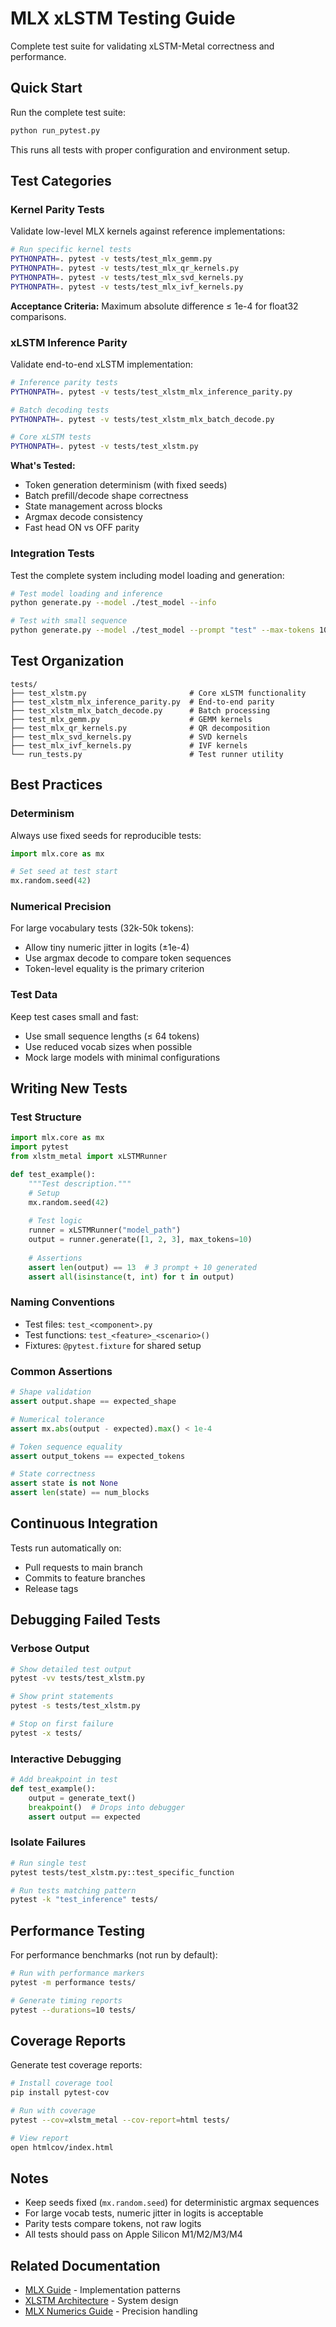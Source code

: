 # MLX xLSTM Testing Guide

Complete test suite for validating xLSTM-Metal correctness and performance.

## Quick Start

Run the complete test suite:

```bash
python run_pytest.py
```

This runs all tests with proper configuration and environment setup.

## Test Categories

### Kernel Parity Tests

Validate low-level MLX kernels against reference implementations:

```bash
# Run specific kernel tests
PYTHONPATH=. pytest -v tests/test_mlx_gemm.py
PYTHONPATH=. pytest -v tests/test_mlx_qr_kernels.py
PYTHONPATH=. pytest -v tests/test_mlx_svd_kernels.py
PYTHONPATH=. pytest -v tests/test_mlx_ivf_kernels.py
```

**Acceptance Criteria:** Maximum absolute difference ≤ 1e-4 for float32 comparisons.

### xLSTM Inference Parity

Validate end-to-end xLSTM implementation:

```bash
# Inference parity tests
PYTHONPATH=. pytest -v tests/test_xlstm_mlx_inference_parity.py

# Batch decoding tests
PYTHONPATH=. pytest -v tests/test_xlstm_mlx_batch_decode.py

# Core xLSTM tests
PYTHONPATH=. pytest -v tests/test_xlstm.py
```

**What's Tested:**
- Token generation determinism (with fixed seeds)
- Batch prefill/decode shape correctness
- State management across blocks
- Argmax decode consistency
- Fast head ON vs OFF parity

### Integration Tests

Test the complete system including model loading and generation:

```bash
# Test model loading and inference
python generate.py --model ./test_model --info

# Test with small sequence
python generate.py --model ./test_model --prompt "test" --max-tokens 10
```

## Test Organization

```
tests/
├── test_xlstm.py                       # Core xLSTM functionality
├── test_xlstm_mlx_inference_parity.py  # End-to-end parity
├── test_xlstm_mlx_batch_decode.py      # Batch processing
├── test_mlx_gemm.py                    # GEMM kernels
├── test_mlx_qr_kernels.py              # QR decomposition
├── test_mlx_svd_kernels.py             # SVD kernels
├── test_mlx_ivf_kernels.py             # IVF kernels
└── run_tests.py                        # Test runner utility
```

## Best Practices

### Determinism

Always use fixed seeds for reproducible tests:

```python
import mlx.core as mx

# Set seed at test start
mx.random.seed(42)
```

### Numerical Precision

For large vocabulary tests (32k-50k tokens):
- Allow tiny numeric jitter in logits (±1e-4)
- Use argmax decode to compare token sequences
- Token-level equality is the primary criterion

### Test Data

Keep test cases small and fast:
- Use small sequence lengths (≤ 64 tokens)
- Use reduced vocab sizes when possible
- Mock large models with minimal configurations

## Writing New Tests

### Test Structure

```python
import mlx.core as mx
import pytest
from xlstm_metal import xLSTMRunner

def test_example():
    """Test description."""
    # Setup
    mx.random.seed(42)
    
    # Test logic
    runner = xLSTMRunner("model_path")
    output = runner.generate([1, 2, 3], max_tokens=10)
    
    # Assertions
    assert len(output) == 13  # 3 prompt + 10 generated
    assert all(isinstance(t, int) for t in output)
```

### Naming Conventions

- Test files: `test_<component>.py`
- Test functions: `test_<feature>_<scenario>()`
- Fixtures: `@pytest.fixture` for shared setup

### Common Assertions

```python
# Shape validation
assert output.shape == expected_shape

# Numerical tolerance
assert mx.abs(output - expected).max() < 1e-4

# Token sequence equality
assert output_tokens == expected_tokens

# State correctness
assert state is not None
assert len(state) == num_blocks
```

## Continuous Integration

Tests run automatically on:
- Pull requests to main branch
- Commits to feature branches
- Release tags

## Debugging Failed Tests

### Verbose Output

```bash
# Show detailed test output
pytest -vv tests/test_xlstm.py

# Show print statements
pytest -s tests/test_xlstm.py

# Stop on first failure
pytest -x tests/
```

### Interactive Debugging

```python
# Add breakpoint in test
def test_example():
    output = generate_text()
    breakpoint()  # Drops into debugger
    assert output == expected
```

### Isolate Failures

```bash
# Run single test
pytest tests/test_xlstm.py::test_specific_function

# Run tests matching pattern
pytest -k "test_inference" tests/
```

## Performance Testing

For performance benchmarks (not run by default):

```bash
# Run with performance markers
pytest -m performance tests/

# Generate timing reports
pytest --durations=10 tests/
```

## Coverage Reports

Generate test coverage reports:

```bash
# Install coverage tool
pip install pytest-cov

# Run with coverage
pytest --cov=xlstm_metal --cov-report=html tests/

# View report
open htmlcov/index.html
```

## Notes

- Keep seeds fixed (`mx.random.seed`) for deterministic argmax sequences
- For large vocab tests, numeric jitter in logits is acceptable
- Parity tests compare tokens, not raw logits
- All tests should pass on Apple Silicon M1/M2/M3/M4

## Related Documentation

- [MLX Guide](mlx_guide.md) - Implementation patterns
- [XLSTM Architecture](XLSTM_MLX_ARCHITECTURE.md) - System design
- [MLX Numerics Guide](MLX_NUMERICS_AND_DTYPE_GUIDE.md) - Precision handling

